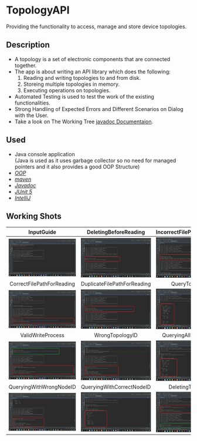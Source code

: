 # TopologyAPI
Providing the functionality to access, manage and store device topologies.

## Description
- A topology is a set of electronic components that are connected together.
- The app is about writing an API library which does the following:
    1. Reading and writing topologies to and from disk.
    2. Storeing multiple topologies in memory.
    3. Executing operations on topologies.
- Automated Testing is used to test the work of the existing functionalities.
- Strong Handling of Expected Errors and Different Scenarios on Dialog with the User.
- Take a look on The Working Tree [javadoc Documentaion](javadoc/index.html).

## Used
- Java console application
</br>(Java is used as it uses garbage collector so no need for managed pointers and it also provides a good OOP Structure)
- [*OOP*](https://www.w3schools.com/java/java_oop.asp)
- [*maven*](https://maven.apache.org/)
- [*Javadoc*](https://www.oracle.com/java/technologies/javase/javadoc-tool.html)
- [*JUnit 5*](https://junit.org/junit5/)
- [*IntelliJ*](https://www.jetbrains.com/idea/)

## Working Shots

| InputGuide | DeletingBeforeReading | IncorrectFilePathForReading |
| :--------: | :-------------------: | :-------------------------: |
![](RuntimeScreenshots/1.%20InputGuide.png) | ![](RuntimeScreenshots/2.%20DeletingBeforeReading.png) | ![](RuntimeScreenshots/3.%20IncorrectFilePathForReading.png) |
| CorrectFilePathForReading | DuplicateFilePathForReading | QueryTopologies |
![](RuntimeScreenshots/4.%20CorrectFilePathForReading.png) | ![](RuntimeScreenshots/5.%20DuplicateFilePathForReading.png) | ![](RuntimeScreenshots/6.%20QueryTopologies.png) |
| ValidWriteProcess | WrongTopologyID | QueryingAllComponents |
![](RuntimeScreenshots/7.%20ValidWriteProcess.png) | ![](RuntimeScreenshots/8.%20WrongTopologyID.png) | ![](RuntimeScreenshots/9.%20QueryingAllComponents.png) |
| QueryingWithWrongNodeID | QueryingWithCorrectNodeID | DeletingTopologies |
![](RuntimeScreenshots/10.%20QueryingWithWrongNodeID.png) | ![](RuntimeScreenshots/11.%20QueryingWithCorrectNodeID.png) | ![](RuntimeScreenshots/12.%20DeletingTopologies.png) |
